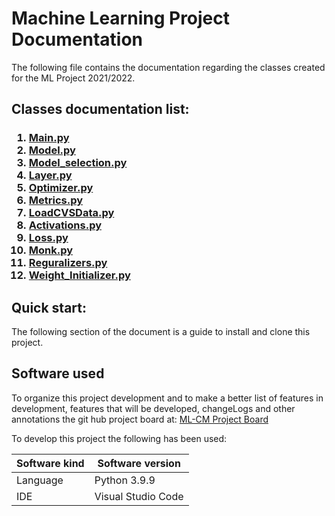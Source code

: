 # Machine Learning Project Documentation

<p>
The following file contains the documentation regarding the classes created for the ML Project 2021/2022.
</p>

<p>
<h2>
Classes documentation list:
</h2>
<h3>


1. [Main.py](./docs/mainDoc.md) 
2. [Model.py](./docs/ModelDoc.md)
3. [Model_selection.py](./docs/model_selectionDoc.md)
4. [Layer.py](./docs/layerDoc.md)
5. [Optimizer.py](./docs/OptimizersDoc.md)
6. [Metrics.py](./docs/metricsDoc.md)
7. [LoadCVSData.py](./docs/loadCSVDataDoc.md)
8. [Activations.py](./docs/activations.md)
9. [Loss.py](./docs/loss.md)
10. [Monk.py](./docs/monk.md)
11. [Reguralizers.py](./docs/reguralizers.md)
12. [Weight_Initializer.py](./docs/weightInizializer.md)

</h3>

</p>

<p>
<h2>
 Quick start:
</h2>

The following section of the document is a guide to install and clone this project.


</p>


<p>
<h2>
 Software used
</h2>


To organize this project development and to make a better list of features in development, features that will be
developed, changeLogs and other annotations the git hub project board
at: <a href="https://github.com/Giacomo-Antonioli/Machine_Learning_Project/projects/1">ML-CM Project Board</a>


To develop this project the following has been used:

| Software kind     | Software version     |
| ----------------  | -------------------  | 
| Language          | Python 3.9.9         |
| IDE               | Visual Studio Code   | 

</p>